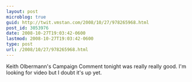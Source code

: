 ```yaml
---
layout: post
microblog: true
guid: http://twit.vmstan.com/2008/10/27/978265968.html
post_id: 3053976
date: 2008-10-27T19:03:42-0600
lastmod: 2008-10-27T19:03:42-0600
type: post
url: /2008/10/27/978265968.html
---
```

Keith Olbermann's Campaign Comment tonight was really really good. I'm looking for video but I doubt it's up yet.
